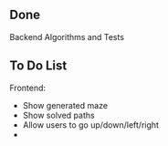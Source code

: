 ## Done 

Backend Algorithms and Tests

## To Do List

Frontend:
- Show generated maze
- Show solved paths
- Allow users to go up/down/left/right
- 
